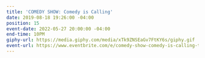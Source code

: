 ```yaml
---
title: 'COMEDY SHOW: Comedy is Calling'
date: 2019-08-18 19:26:00 -04:00
position: 15
event-date: 2022-05-27 20:00:00 -04:00
end-time: 10PM
giphy-url: https://media.giphy.com/media/xTk9ZNSEaGv7FtKY6s/giphy.gif
event-url: https://www.eventbrite.com/e/comedy-show-comedy-is-calling-tickets-329117708927
---
```


